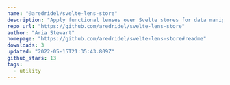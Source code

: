```yaml
---
name: "@aredridel/svelte-lens-store"
description: "Apply functional lenses over Svelte stores for data manipulation."
repo_url: "https://github.com/aredridel/svelte-lens-store"
author: "Aria Stewart"
homepage: "https://github.com/aredridel/svelte-lens-store#readme"
downloads: 3
updated: "2022-05-15T21:35:43.809Z"
github_stars: 13
tags: 
  - utility
---
```

